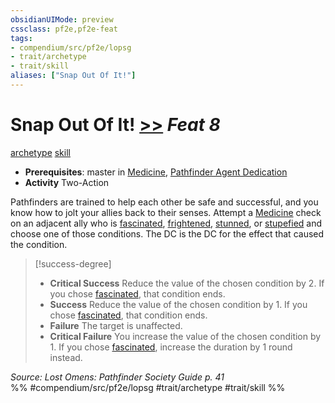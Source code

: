 ```yaml
---
obsidianUIMode: preview
cssclass: pf2e,pf2e-feat
tags:
- compendium/src/pf2e/lopsg
- trait/archetype
- trait/skill
aliases: ["Snap Out Of It!"]
---
```

# Snap Out Of It!  [>>](../../rules/core-rulebook/chapter-9-playing-the-game.md#Actions "Two-Action") *Feat 8*  
[archetype](../../rules/traits/archetype.md)  [skill](../../rules/traits/skill.md)  

- **Prerequisites**: master in [Medicine](../skills.md#Medicine), [Pathfinder Agent Dedication](pathfinder-agent-dedication-lowg.md)
- **Activity** Two-Action

Pathfinders are trained to help each other be safe and successful, and you know how to jolt your allies back to their senses. Attempt a [Medicine](../skills.md#Medicine) check on an adjacent ally who is [fascinated](../../rules/conditions.md#Fascinated), [frightened](../../rules/conditions.md#Frightened), [stunned](../../rules/conditions.md#Stunned), or [stupefied](../../rules/conditions.md#Stupefied) and choose one of those conditions. The DC is the DC for the effect that caused the condition.

> [!success-degree] 
> - **Critical Success** Reduce the value of the chosen condition by 2. If you chose [fascinated](../../rules/conditions.md#Fascinated), that condition ends.
> - **Success** Reduce the value of the chosen condition by 1. If you chose [fascinated](../../rules/conditions.md#Fascinated), that condition ends.
> - **Failure** The target is unaffected.
> - **Critical Failure** You increase the value of the chosen condition by 1. If you chose [fascinated](../../rules/conditions.md#Fascinated), increase the duration by 1 round instead.

*Source: Lost Omens: Pathfinder Society Guide p. 41*  
%% #compendium/src/pf2e/lopsg #trait/archetype #trait/skill %%